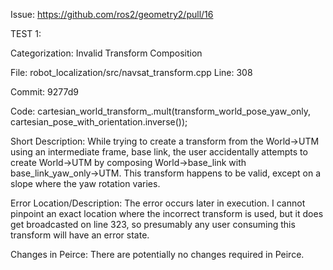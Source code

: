 Issue:
      https://github.com/ros2/geometry2/pull/16

TEST 1:

Categorization: Invalid Transform Composition

File:
      robot_localization/src/navsat_transform.cpp
Line: 308

Commit: 9277d9

Code: 
      cartesian_world_transform_.mult(transform_world_pose_yaw_only, cartesian_pose_with_orientation.inverse());

Short Description: While trying to create a transform from the World->UTM using an intermediate frame, base link, the user accidentally attempts to create World->UTM by composing World->base_link with base_link_yaw_only->UTM. This transform happens to be valid, except on a slope where the yaw rotation varies. 

Error Location/Description: The error occurs later in execution. I cannot pinpoint an exact location where the incorrect transform is used, but it does get broadcasted on line 323, so presumably any user consuming this transform will have an error state.

Changes in Peirce: There are potentially no changes required in Peirce.